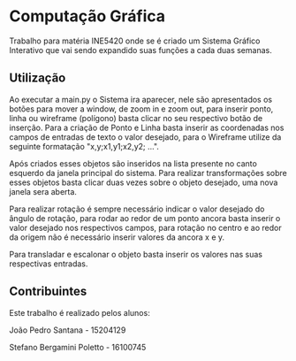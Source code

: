 # Computação Gráfica

Trabalho para matéria INE5420 onde se é criado um Sistema Gráfico Interativo que vai sendo expandido suas funções a cada duas semanas.

## Utilização

Ao executar a main.py o Sistema ira aparecer, nele são apresentados os botões para mover a window, de zoom in e zoom out, para inserir ponto, linha ou wireframe (polígono) basta clicar no seu respectivo botão de inserção. Para a criação de Ponto e Linha basta inserir as coordenadas nos campos de entradas de texto o valor desejado, para o Wireframe utilize da seguinte formatação "x,y;x1,y1;x2,y2; ...". 

Após criados esses objetos são inseridos na lista presente no canto esquerdo da janela principal do sistema. Para realizar transformações sobre esses objetos basta clicar duas vezes sobre o objeto desejado, uma nova janela sera aberta. 

Para realizar rotação é sempre necessário indicar o valor desejado do ângulo de rotação, para rodar ao redor de um ponto ancora basta inserir o valor desejado nos respectivos campos, para rotação no centro e ao redor da origem não é necessário inserir valores da ancora x e y. 

Para transladar e escalonar o objeto basta inserir os valores nas suas respectivas entradas.

## Contribuintes
Este trabalho é realizado pelos alunos:

João Pedro Santana - 15204129

Stefano Bergamini Poletto - 16100745
